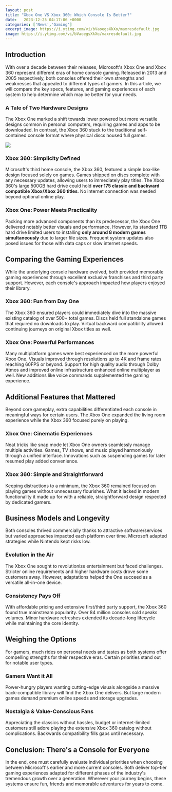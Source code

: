 ```yaml
---
layout: post
title: "Xbox One VS Xbox 360: Which Console Is Better?"
date:   2023-12-25 04:17:06 +0000
categories: ['News','Gaming']
excerpt_image: https://i.ytimg.com/vi/bVaoegsXkXo/maxresdefault.jpg
image: https://i.ytimg.com/vi/bVaoegsXkXo/maxresdefault.jpg
---
```


## Introduction
With over a decade between their releases, Microsoft's Xbox One and Xbox 360 represent different eras of home console gaming. Released in 2013 and 2005 respectively, both consoles offered their own strengths and weaknesses that appealed to different types of gamers. In this article, we will compare the key specs, features, and gaming experiences of each system to help determine which may be better for your needs. 
###  A Tale of Two Hardware Designs
The Xbox One marked a shift towards lower powered but more versatile designs common in personal computers, requiring games and apps to be downloaded. In contrast, the Xbox 360 stuck to the traditional self-contained console format where physical discs housed full games. 

![](https://i.ytimg.com/vi/glYSnb_uY-o/maxresdefault.jpg)
###  Xbox 360: Simplicity Defined
Microsoft's third home console, the Xbox 360, featured a simple box-like design focused solely on games. Games shipped on discs complete with any necessary updates, allowing users to immediately play titles. The Xbox 360's large 500GB hard drive could hold **over 175 classic and backward compatible Xbox/Xbox 360 titles**. No internet connection was needed beyond optional online play.
###  Xbox One: Power Meets Practicality  
Packing more advanced components than its predecessor, the Xbox One delivered notably better visuals and performance. However, its standard 1TB hard drive limited users to installing **only around 8 modern games simultaneously** due to larger file sizes. Frequent system updates also posed issues for those with data caps or slow internet speeds. 
## Comparing the Gaming Experiences
While the underlying console hardware evolved, both provided memorable gaming experiences through excellent exclusive franchises and third party support. However, each console's approach impacted how players enjoyed their library.
###  Xbox 360: Fun from Day One
The Xbox 360 ensured players could immediately dive into the massive existing catalog of over 500+ total games. Discs held full standalone games that required no downloads to play. Virtual backward compatibility allowed continuing journeys on original Xbox titles as well.  
###  Xbox One: Powerful Performances  
Many multiplatform games were best experienced on the more powerful Xbox One. Visuals improved through resolutions up to 4K and frame rates reaching 60FPS or beyond. Support for high quality audio through Dolby Atmos and improved online infrastructure enhanced online multiplayer as well. New additions like voice commands supplemented the gaming experience.
## Additional Features that Mattered
Beyond core gameplay, extra capabilities differentiated each console in meaningful ways for certain users. The Xbox One expanded the living room experience while the Xbox 360 focused purely on playing. 
###  Xbox One: Cinematic Experiences  
Neat tricks like snap mode let Xbox One owners seamlessly manage multiple activities. Games, TV shows, and music played harmoniously through a unified interface. Innovations such as suspending games for later resumed play added convenience. 
###  Xbox 360: Simple and Straightforward
Keeping distractions to a minimum, the Xbox 360 remained focused on playing games without unnecessary flourishes. What it lacked in modern functionality it made up for with a reliable, straightforward design respected by dedicated gamers. 
## Business Models and Longevity
Both consoles thrived commercially thanks to attractive software/services but varied approaches impacted each platform over time. Microsoft adapted strategies while Nintendo kept risks low.
###  Evolution in the Air  
The Xbox One sought to revolutionize entertainment but faced challenges. Stricter online requirements and higher hardware costs drove some customers away. However, adaptations helped the One succeed as a versatile all-in-one device. 
###  Consistency Pays Off 
With affordable pricing and extensive first/third party support, the Xbox 360 found true mainstream popularity. Over 84 million consoles sold speaks volumes. Minor hardware refreshes extended its decade-long lifecycle while maintaining the core identity.
## Weighing the Options
For gamers, much rides on personal needs and tastes as both systems offer compelling strengths for their respective eras. Certain priorities stand out for notable user types.
###  Gamers Want it All 
Power-hungry players wanting cutting-edge visuals alongside a massive back-compatible library will find the Xbox One delivers. But large modern games demand premium online speeds and storage upgrades. 
###  Nostalgia & Value-Conscious Fans  
Appreciating the classics without hassles, budget or internet-limited customers still adore playing the extensive Xbox 360 catalog without complications. Backwards compatibility fills gaps until necessary.
## Conclusion: There's a Console for Everyone
In the end, one must carefully evaluate individual priorities when choosing between Microsoft's earlier and more current consoles. Both deliver top-tier gaming experiences adapted for different phases of the industry's tremendous growth over a generation. Wherever your journey begins, these systems ensure fun, friends and memorable adventures for years to come.